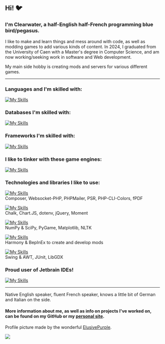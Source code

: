 ## Hi! 🐦

### I'm Clearwater, a half-English half-French programming blue bird/pegasus.
I like to make and learn things and mess around with code, as well as modding games to add various kinds of content.
In 2024, I graduated from the University of Caen with a Master's degree in Computer Science, and am now working/seeking work in software and Web development.

My main side hobby is creating mods and servers for various different games.

---

### Languages and I'm skilled with:
[![My Skills](https://skillicons.dev/icons?i=html,css,js,cs,cpp,java,php,discord,dotnet,nodejs,python)](https://skillicons.dev)

### Databases I'm skilled with:
[![My Skills](https://skillicons.dev/icons?i=mysql,postgres,mongodb,graphql)](https://skillicons.dev)

### Frameworks I'm skilled with:
[![My Skills](https://skillicons.dev/icons?i=laravel,express,react,bootstrap)](https://skillicons.dev)

### I like to tinker with these game engines:
[![My Skills](https://skillicons.dev/icons?i=unity,godot,gamemakerstudio)](https://skillicons.dev)

### Technologies and libraries I like to use:
[![My Skills](https://skillicons.dev/icons?i=php)](https://skillicons.dev) <br>
Composer, Websocket-PHP, PHPMailer, PSR, PHP-CLI-Colors, fPDF

[![My Skills](https://skillicons.dev/icons?i=nodejs)](https://skillicons.dev) <br>
Chalk, Chart.JS, dotenv, jQuery, Moment

[![My Skills](https://skillicons.dev/icons?i=python)](https://skillicons.dev) <br>
NumPy & SciPy, PyGame, Matplotlib, NLTK

[![My Skills](https://skillicons.dev/icons?i=unity)](https://skillicons.dev) <br>
Harmony & BepInEx to create and develop mods

[![My Skills](https://skillicons.dev/icons?i=java)](https://skillicons.dev) <br>
Swing & AWT, JUnit, LibGDX

### Proud user of Jetbrain IDEs!
[![My Skills](https://skillicons.dev/icons?i=phpstorm,webstorm,rider)](https://skillicons.dev)

---

Native English speaker, fluent French speaker, knows a little bit of German and Italian on the side.

#### More information about me, as well as info on projects I've worked on, can be found on my GitHub or my [personal site](https://clearwateruk.github.io/).
Profile picture made by the wonderful [ElusivePurple](https://twitter.com/ElusivePurple).


![](https://github-readme-stats.vercel.app/api?username=clearwateruk&theme=vision-friendly-dark&show_icons=true)
